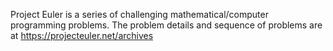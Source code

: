 Project Euler is a series of challenging mathematical/computer programming problems. The problem details and sequence of problems are at https://projecteuler.net/archives

